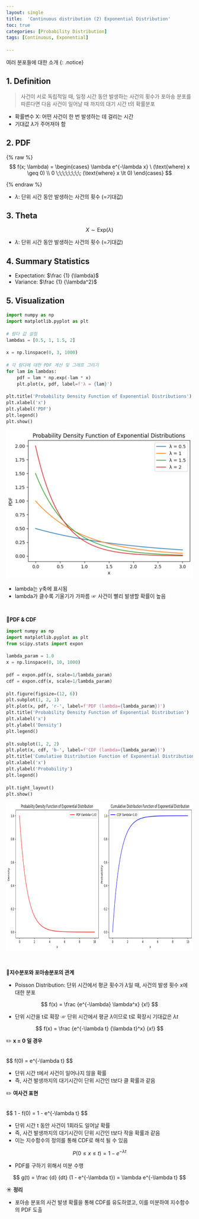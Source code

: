 ```yaml
---
layout: single
title:  'Continuous distribution (2) Exponential Distribution'
toc: true
categories: [Probability Distribution]
tags: [Continuous, Exponential]

---
```


여러 분포들에 대한 소개
{: .notice}

## 1. Definition

> 사건이 서로 독립적일 때, 일정 시간 동안 발생하는 사건의 횟수가 포아송 분포를 따른다면 다음 사건이 일어날 때 까지의 대기 시간 t의 확률분포

- 확률변수 X: 어떤 사건이 한 번 발생하는 데 걸리는 시간
- 기대값 $\lambda$가 주어져야 함

## 2. PDF

{% raw %}
$$
f(x; \lambda) = \begin{cases} \lambda e^{-\lambda x} \ (\text{where} x \geq 0) \\ 0 \;\;\;\;\;\;\;\; (\text{where} x \lt 0) \end{cases}
$$

{% endraw %}

- $\lambda$: 단위 시간 동안 발생하는 사건의 횟수 (=기대값)

## 3. Theta

$$
X \sim \text{Exp}(\lambda)
$$

- $\lambda$: 단위 시간 동안 발생하는 사건의 횟수 (=기대값)

## 4. Summary Statistics

- Expectation: $\frac {1} {\lambda}$
- Variance: $\frac {1} {\lambda^2}$

## 5. Visualization

```python
import numpy as np
import matplotlib.pyplot as plt

# 람다 값 설정
lambdas = [0.5, 1, 1.5, 2]

x = np.linspace(0, 3, 1000)

# 각 람다에 대한 PDF 계산 및 그래프 그리기
for lam in lambdas:
    pdf = lam * np.exp(-lam * x)
    plt.plot(x, pdf, label=f'λ = {lam}')

plt.title('Probability Density Function of Exponential Distributions')
plt.xlabel('x')
plt.ylabel('PDF')
plt.legend()
plt.show()
```

<p align="center"><img src="https://github.com/sigirace/page-images/blob/main/statistics/distributions/ep1.png?raw=true" width="600" height="400"></p>

- lambda는 y축에 표시됨
- lambda가 클수록 기울기가 가파름 ☞ 사건이 빨리 발생할 확률이 높음

<br>

📍**PDF & CDF**

```python
import numpy as np
import matplotlib.pyplot as plt
from scipy.stats import expon

lambda_param = 1.0
x = np.linspace(0, 10, 1000)

pdf = expon.pdf(x, scale=1/lambda_param)
cdf = expon.cdf(x, scale=1/lambda_param)

plt.figure(figsize=(12, 6))
plt.subplot(1, 2, 1)
plt.plot(x, pdf, 'r-', label=f'PDF (lambda={lambda_param})')
plt.title('Probability Density Function of Exponential Distribution')
plt.xlabel('x')
plt.ylabel('Density')
plt.legend()

plt.subplot(1, 2, 2)
plt.plot(x, cdf, 'b-', label=f'CDF (lambda={lambda_param})')
plt.title('Cumulative Distribution Function of Exponential Distribution')
plt.xlabel('x')
plt.ylabel('Probability')
plt.legend()

plt.tight_layout()
plt.show()
```

<p align="center"><img src="https://github.com/sigirace/page-images/blob/main/statistics/distributions/ep2.png?raw=true" width="1000" height="400"></p>

<br>

📍**지수분포와 포아송분포의 관계**

- Poisson Distribution: 단위 시간에서 평균 횟수가 $\lambda$일 때, 사건의 발생 횟수 x에 대한 분포

$$
f(x) = \frac {e^{-\lambda} \lambda^x} {x!}
$$

- 단위 시간을 t로 확장 ☞ 단위 시간에서 평균 $\lambda$이므로 t로 확장시 기대값은 $\lambda t$

$$
f(x) = \frac {e^{-\lambda t} {\lambda t}^x} {x!}
$$

✏️ **x = 0 일 경우**

<br>
$$
f(0) = e^{-\lambda t}
$$

- 단위 시간 t에서 사건이 일어나지 않을 확률
- 즉, 사건 발생까지의 대기시간이 단위 시간인 t보다 클 확률과 같음

✏️ **여사건 표현**

<br>
$$
1 - f(0) = 1 - e^{-\lambda t}
$$

- 단위 시간 t 동안 사건이 1회라도 일어날 확률
- 즉, 사건 발생까지의 대기시간이 단위 시간인 t보다 작을 확률과 같음
- 이는 지수함수의 정의를 통해 CDF로 해석 될 수 있음

$$
P(0 \leq x \leq t) = 1 - e^{-\lambda t}
$$

- PDF를 구하기 위해서 미분 수행

$$
g(t) = \frac {d} {dt} (1 - e^{-\lambda t}) = \lambda e^{-\lambda t}
$$

☀️ **정리**

- 포아송 분포의 사건 발생 확률을 통해 CDF를 유도하였고, 이를 미분하여 지수함수의 PDF 도출

